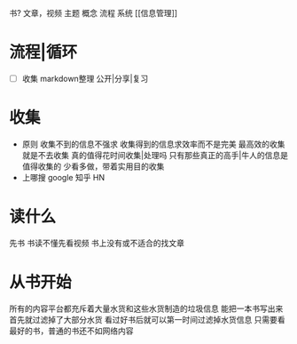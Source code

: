 书? 文章，视频
主题 概念
流程 系统
[[信息管理]]

# 流程|循环
- [ ] 收集
markdown整理
公开|分享|复习

# 收集
- 原则
收集不到的信息不强求
收集得到的信息求效率而不是完美
最高效的收集就是不去收集
	真的值得花时间收集|处理吗
	只有那些真正的高手|牛人的信息是值得收集的
少看多做，带着实用目的收集
- 上哪搜
google
知乎
HN
# 读什么
先书
书读不懂先看视频
书上没有或不适合的找文章
# 从书开始
所有的内容平台都充斥着大量水货和这些水货制造的垃圾信息
能把一本书写出来首先就过滤掉了大部分水货
看过好书后就可以第一时间过滤掉水货信息
只需要看最好的书，普通的书还不如网络内容